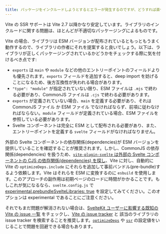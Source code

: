 ```yaml
---
title: パッケージをインクルードしようとするとエラーが発生するのですが、どうすれば直せますか？
---
```


Vite の SSR サポートは Vite 2.7 以降かなり安定しています。ライブラリのインクルードに関する問題は、ほとんどが不適切なパッケージングによるものです。

Vite の場合、ライブラリは ESM バージョンが配布されているともっともうまく動作するので、ライブラリの作者にそれを提案すると良いでしょう。以下は、ライブラリが正しくパッケージングされているかどうかをチェックする際に気を付けるべき点です:

- `exports` は `main` や `module` などの他のエントリーポイントのフィールドよりも優先されます。`exports` フィールドを追加すると、deep import を妨げることになるため、後方互換性が失われる場合があります。
- `"type": "module"` が指定されていない限り、ESM ファイルは `.mjs` で終わる必要があり、CommonJS ファイルは `.cjs` で終わる必要があります。
-  `exports` が定義されていない場合、`main` を定義する必要があり、それは CommonJS ファイル か ESM ファイル でなければならず、前項に従わなければならない。`module` フィールドが定義されている場合、ESM ファイルを参照している必要があります。
- Svelte コンポーネントは完全に ESM として配布される必要があり、また、エントリーポイントを定義する `svelte` フィールドがなければなりません。

外部の Svelte コンポーネントの依存関係(dependencies)が ESM バージョンを提供していることを確認することが推奨されます。しかし、CommonJS の依存関係(dependencies) を扱うため、[`vite-plugin-svelte` は外部の Svelte コンポーネントの CJS の依存関係(dependencies) を探し](https://github.com/sveltejs/vite-plugin-svelte/blob/main/docs/faq.md#what-is-going-on-with-vite-and-pre-bundling-dependencies)、Vite に対し、自動的に Vite の `optimizeDeps.include` にそれらを追加して事前バンドル(pre-bundle)するよう依頼します。Vite はそれらを ESM に変換するのに `esbuild` を使用します。このアプローチの副作用は初期ページのロードに時間がかかることです。もしこれが気になるなら、`svelte.config.js` で [experimental.prebundleSvelteLibraries: true](https://github.com/sveltejs/vite-plugin-svelte/blob/main/docs/config.md#prebundlesveltelibraries) を設定してみてください。このオプションは experimental であることにご注意ください。

それでもまだ問題が解消されない場合は、[SvelteKit ユーザーに影響する既知の Vite の issue 一覧](https://github.com/sveltejs/kit/issues/2086) をチェックし、[Vite の issue tracker](https://github.com/vitejs/vite/issues) と 該当のライブラリの issue tracker を検索することを推奨します。[`optimizeDeps`](https://ja.vitejs.dev/config/#%E4%BE%9D%E5%AD%98%E9%96%A2%E4%BF%82%E3%81%AE%E6%9C%80%E9%81%A9%E5%8C%96%E3%82%AA%E3%83%97%E3%82%B7%E3%83%A7%E3%83%B3) や [`ssr`](https://ja.vitejs.dev/config/#ssr-%E3%82%AA%E3%83%97%E3%82%B7%E3%83%A7%E3%83%B3) の設定値をいじることで問題を回避できる場合もあります。
